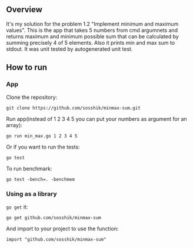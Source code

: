 ## Overview

It's my solution for the problem 1.2 "Іmplement minimum and maximum values". This is the app that takes 5 numbers from cmd argumnets and returns maximum and minimum possible sum that can be calculated by summing precisely 4 of 5 elements. Also it prints min and max sum to stdout.
It was unit tested by autogenerated unit test.

## How to run

### App

Clone the repository:

    git clone https://github.com/sosshik/minmax-sum.git

Run app(instead of 1 2 3 4 5 you can put your numbers as argument for an array):

    go run min_max.go 1 2 3 4 5

Or if you want to run the tests:

    go test

To run benchmark:

    go test -bench=. -benchmem

### Using as a library

`go get` it:

    go get github.com/sosshik/minmax-sum

And import to your project to use the function:

    import "github.com/sosshik/minmax-sum"
